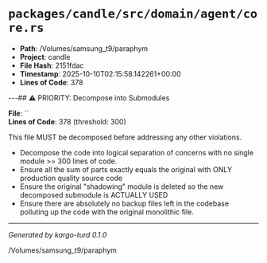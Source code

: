 # `packages/candle/src/domain/agent/core.rs`

- **Path**: /Volumes/samsung_t9/paraphym
- **Project**: candle
- **File Hash**: 2151fdac  
- **Timestamp**: 2025-10-10T02:15:58.142261+00:00  
- **Lines of Code**: 378

---## ⚠️ PRIORITY: Decompose into Submodules

**File**: ``  
**Lines of Code**: 378 (threshold: 300)

This file MUST be decomposed before addressing any other violations.

- Decompose the code into logical separation of concerns with no single module >= 300 lines of code. 
- Ensure all the sum of parts exactly equals the original with ONLY production quality source code
- Ensure the original "shadowing" module is deleted so the new decomposed submodule is ACTUALLY USED
- Ensure there are absolutely no backup files left in the codebase polluting up the code with the original monolithic file.

------

*Generated by kargo-turd 0.1.0*

/Volumes/samsung_t9/paraphym